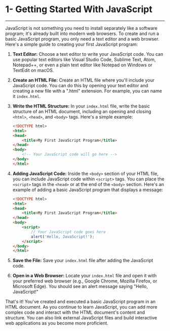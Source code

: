 # 1- Getting Started With JavaScript
***
JavaScript is not something you need to install separately like a software program; it's already built into modern web browsers. To create and run a basic JavaScript program, you only need a text editor and a web browser. Here's a simple guide to creating your first JavaScript program:

1. **Text Editor:**
   Choose a text editor to write your JavaScript code. You can use popular text editors like Visual Studio Code, Sublime Text, Atom, Notepad++, or even a plain text editor like Notepad on Windows or TextEdit on macOS.

2. **Create an HTML File:**
   Create an HTML file where you'll include your JavaScript code. You can do this by opening your text editor and creating a new file with a ".html" extension. For example, you can name it `index.html`.

3. **Write the HTML Structure:**
   In your `index.html` file, write the basic structure of an HTML document, including an opening and closing `<html>`, `<head>`, and `<body>` tags. Here's a simple example:

   ```html
   <!DOCTYPE html>
   <html>
   <head>
       <title>My First JavaScript Program</title>
   </head>
   <body>
       <!-- Your JavaScript code will go here -->
   </body>
   </html>
   ```

4. **Adding JavaScript Code:**
   Inside the `<body>` section of your HTML file, you can include JavaScript code within `<script>` tags. You can place the `<script>` tags in the `<head>` or at the end of the `<body>` section. Here's an example of adding a basic JavaScript program that displays a message:

   ```html
   <!DOCTYPE html>
   <html>
   <head>
       <title>My First JavaScript Program</title>
   </head>
   <body>
       <script>
           // Your JavaScript code goes here
           alert('Hello, JavaScript!');
       </script>
   </body>
   </html>
   ```

5. **Save the File:**
   Save your `index.html` file after adding the JavaScript code.

6. **Open in a Web Browser:**
   Locate your `index.html` file and open it with your preferred web browser (e.g., Google Chrome, Mozilla Firefox, or Microsoft Edge). You should see an alert message saying "Hello, JavaScript!"

That's it! You've created and executed a basic JavaScript program in an HTML document. As you continue to learn JavaScript, you can add more complex code and interact with the HTML document's content and structure. You can also link external JavaScript files and build interactive web applications as you become more proficient.